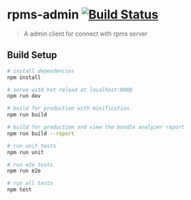 # rpms-admin [![Build Status](https://travis-ci.org/alentar/rpms-admin.svg?branch=master)](https://travis-ci.org/alentar/rpms-admin)

> A admin client for connect with rpms server

## Build Setup

``` bash
# install dependencies
npm install

# serve with hot reload at localhost:8080
npm run dev

# build for production with minification
npm run build

# build for production and view the bundle analyzer report
npm run build --report

# run unit tests
npm run unit

# run e2e tests
npm run e2e

# run all tests
npm test
```
